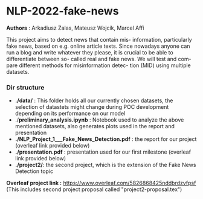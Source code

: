 # NLP-2022-fake-news

**Authors** : Arkadiusz Zalas, Mateusz Wojcik, Marcel Affi

This project aims to detect news that contain mis-
information, particularly fake news, based on e.g.
online article texts. Since nowadays anyone can
run a blog and write whatever they please, it
is crucial to be able to differentiate between so-
called real and fake news. We will test and com-
pare different methods for misinformation detec-
tion (MID) using multiple datasets.


### Dir structure

* **./data/** : This folder holds all our currently chosen datasets, the selection of datastets might change during POC
  development
  depending on its performance on our model
* ./**preliminary_analysis.ipynb** : Notebook used to analyze the above mentioned datasets, also generates plots used in
  the report and presentation
* **./NLP_Project_1___Fake_News_Detection.pdf** : the report for our project (overleaf link provided below)
* **./presentation.pdf** : presentation used for our first milestone (overleaf link provided below)
* **./project2/**: the second project, which is the extension of the Fake News Detection topic

**Overleaf project link :** https://www.overleaf.com/5826868425nddbrdzvfpsf
(This includes second project proposal called "project2-proposal.tex")
